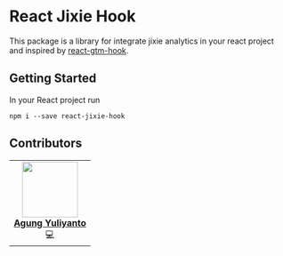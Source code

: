 # React Jixie Hook
This package is a library for integrate jixie analytics in your react project and inspired by [react-gtm-hook](https://github.com/elgorditosalsero/react-gtm-hook).


## Getting Started
In your React project run

```
npm i --save react-jixie-hook
```


## Contributors

<table>
  <tr>
    <td align="center">
      <a href="https://agung96tm.com/">
        <img src="https://avatars.githubusercontent.com/u/1901484?v=4" width="100px;" alt=""/><br />
        <b>Agung Yuliyanto</b><br>
      </a>
      <div>💻</div>
    </td>
  </tr>
</table>
